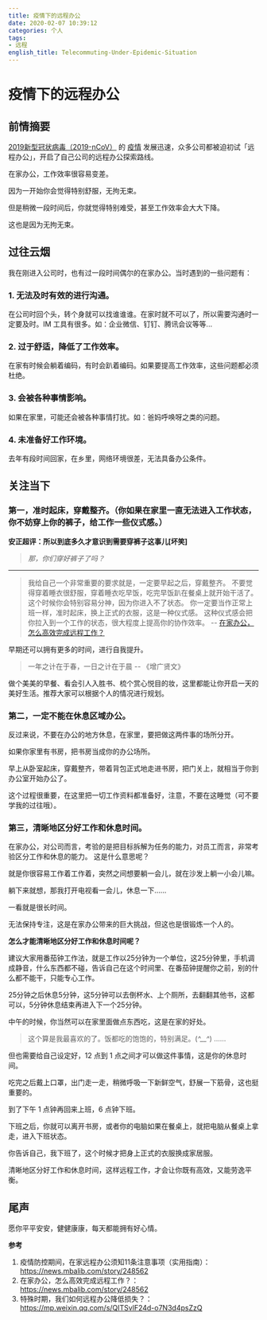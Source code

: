 ```yaml
---
title: 疫情下的远程办公
date: 2020-02-07 10:39:12
categories: 个人
tags:
- 远程
english_title: Telecommuting-Under-Epidemic-Situation
---
```

# 疫情下的远程办公

## 前情摘要

[2019新型冠状病毒（2019-nCoV）](https://baike.baidu.com/item/2019%E6%96%B0%E5%9E%8B%E5%86%A0%E7%8A%B6%E7%97%85%E6%AF%92/24267858?fromtitle=%E6%96%B0%E5%9E%8B%E5%86%A0%E7%8A%B6%E7%97%85%E6%AF%92&fromid=7904360&fr=aladdin) 的 [疫情](https://voice.baidu.com/act/newpneumonia/newpneumonia/?from=osari_pc_1) 发展迅速，众多公司都被迫初试「远程办公」，开启了自己公司的远程办公探索路线。

在家办公，工作效率很容易变差。

因为一开始你会觉得特别舒服，无拘无束。

但是稍微一段时间后，你就觉得特别难受，甚至工作效率会大大下降。

这也是因为无拘无束。

## 过往云烟

我在刚进入公司时，也有过一段时间偶尔的在家办公。当时遇到的一些问题有：

### 1. 无法及时有效的进行沟通。
在公司时回个头，转个身就可以找谁谁谁。在家时就不可以了，所以需要沟通时一定要及时。IM 工具有很多。如：企业微信、钉钉、腾讯会议等等...

### 2. 过于舒适，降低了工作效率。
在家有时候会躺着编码，有时会趴着编码。如果要提高工作效率，这些问题都必须杜绝。

### 3. 会被各种事情影响。
如果在家里，可能还会被各种事情打扰。如：爸妈呼唤呀之类的问题。

### 4. 未准备好工作环境。
去年有段时间回家，在乡里，网络环境很差，无法具备办公条件。


## 关注当下

### 第一，准时起床，穿戴整齐。（你如果在家里一直无法进入工作状态，你不妨穿上你的裤子，给工作一些仪式感。）

**安正超评：所以到底多久才意识到需要穿裤子这事儿[坏笑]**

> *那，你们穿好裤子了吗？*

---

> 我给自己一个非常重要的要求就是，一定要早起之后，穿戴整齐。
不要觉得穿着睡衣很舒服，穿着睡衣吃早饭，吃完早饭趴在餐桌上就开始干活了。
这个时候你会特别容易分神，因为你进入不了状态。
你一定要当作正常上班一样，准时起床，换上正式的衣服，这是一种仪式感。
这种仪式感会把你拉入到一个工作的状态，很大程度上提高你的协作效率。 -- [在家办公，怎么高效完成远程工作？](https://news.mbalib.com/story/248535)

早期还可以拥有更多的时间，进行自我提升。

> 一年之计在于春，一日之计在于晨 -- 《增广贤文》

做个美美的早餐、看会引人入胜书、梳个赏心悦目的妆，这里都能让你开启一天的美好生活。推荐大家可以根据个人的情况进行规划。

### 第二，一定不能在休息区域办公。

反过来说，不要在办公的地方休息，在家里，要把做这两件事的场所分开。

如果你家里有书房，把书房当成你的办公场所。

早上从卧室起床，穿戴整齐，带着背包正式地走进书房，把门关上，就相当于你到办公室开始办公了。

这个过程很重要，在这里把一切工作资料都准备好，注意，不要在这睡觉（可不要学我的过往哦）。

### 第三，清晰地区分好工作和休息时间。

在家办公，对公司而言，考验的是把目标拆解为任务的能力，对员工而言，非常考验区分工作和休息的能力。
这是什么意思呢？

就是你很容易工作着工作着，突然之间想要躺一会儿，就在沙发上躺一小会儿嘛。

躺下来就想，那我打开电视看一会儿，休息一下……

一看就是很长时间。

无法保持专注，这是在家办公带来的巨大挑战，但这也是很锻炼一个人的。

**怎么才能清晰地区分好工作和休息时间呢？**

建议大家用番茄钟工作法，就是工作以25分钟为一个单位，这25分钟里，手机调成静音，什么东西都不碰，告诉自己在这个时间里、在番茄钟提醒你之前，别的什么都不能干，只能专心工作。

25分钟之后休息5分钟，这5分钟可以去倒杯水、上个厕所，去翻翻其他书，这都可以，5分钟休息结束再进入下一个25分钟。

中午的时候，你当然可以在家里面做点东西吃，这是在家的好处。

> 这个算是我最喜欢的了。饭都吃的饱饱的，特别满足。(*^__^*) ……

但也需要给自己设定好，12 点到 1 点之间才可以做这件事情，这是你的休息时间。

吃完之后戴上口罩，出门走一走，稍微呼吸一下新鲜空气，舒展一下筋骨，这也挺重要的。

到了下午 1 点钟再回来上班，6 点钟下班。

下班之后，你就可以离开书房，或者你的电脑如果在餐桌上，就把电脑从餐桌上拿走，进入下班状态。

你告诉自己，我下班了，这个时候才把身上正式的衣服换成家居服。

清晰地区分好工作和休息时间，这样远程工作，才会让你既有高效，又能劳逸平衡。

## 尾声

愿你平平安安，健健康康，每天都能拥有好心情。

**参考**

1. 疫情防控期间，在家远程办公须知11条注意事项（实用指南）：https://news.mbalib.com/story/248562
2. 在家办公，怎么高效完成远程工作？：https://news.mbalib.com/story/248562
3. 特殊时期，我们如何远程办公降低损失？：https://mp.weixin.qq.com/s/QITSvlF24d-o7N3d4psZzQ